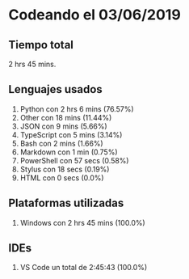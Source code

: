 # Codeando el 03/06/2019

## Tiempo total
2 hrs 45 mins.

## Lenguajes usados
1. Python con 2 hrs 6 mins (76.57%)
1. Other con 18 mins (11.44%)
1. JSON con 9 mins (5.66%)
1. TypeScript con 5 mins (3.14%)
1. Bash con 2 mins (1.66%)
1. Markdown con 1 min (0.75%)
1. PowerShell con 57 secs (0.58%)
1. Stylus con 18 secs (0.19%)
1. HTML con 0 secs (0.0%)

## Plataformas utilizadas
1. Windows con 2 hrs 45 mins (100.0%)

## IDEs
1. VS Code un total de 2:45:43 (100.0%)
